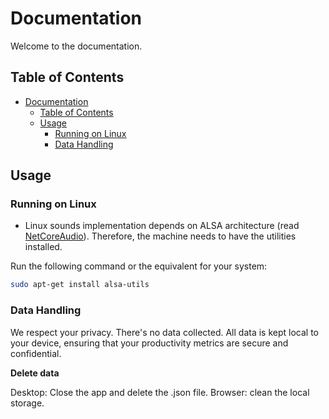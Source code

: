 # Documentation

Welcome to the documentation.

## Table of Contents

- [Documentation](#documentation)
  - [Table of Contents](#table-of-contents)
  - [Usage](#usage)
    - [Running on Linux](#running-on-linux)
    - [Data Handling](#data-handling)

## Usage

### Running on Linux

- Linux sounds implementation depends on ALSA architecture (read [NetCoreAudio](https://www.nuget.org/packages/NetCoreAudio/2.0.0)). 
Therefore, the machine needs to have the utilities installed.

Run the following command or the equivalent for your system:
```bash
sudo apt-get install alsa-utils
```

### Data Handling

We respect your privacy. There's no data collected. 
All data is kept local to your device, ensuring that your productivity metrics are secure and confidential.

**Delete data**

Desktop: Close the app and delete the .json file.
Browser: clean the local storage.
